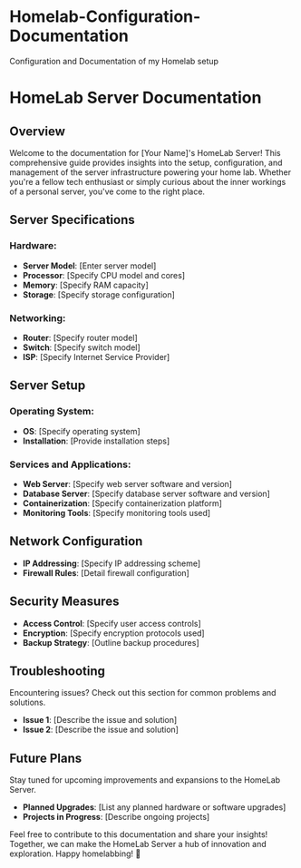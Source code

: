 # Homelab-Configuration-Documentation
Configuration and Documentation of my Homelab setup

# HomeLab Server Documentation

## Overview

Welcome to the documentation for [Your Name]'s HomeLab Server! This comprehensive guide provides insights into the setup, configuration, and management of the server infrastructure powering your home lab. Whether you're a fellow tech enthusiast or simply curious about the inner workings of a personal server, you've come to the right place.

## Server Specifications

### Hardware:

- **Server Model**: [Enter server model]
- **Processor**: [Specify CPU model and cores]
- **Memory**: [Specify RAM capacity]
- **Storage**: [Specify storage configuration]

### Networking:

- **Router**: [Specify router model]
- **Switch**: [Specify switch model]
- **ISP**: [Specify Internet Service Provider]

## Server Setup

### Operating System:

- **OS**: [Specify operating system]
- **Installation**: [Provide installation steps]

### Services and Applications:

- **Web Server**: [Specify web server software and version]
- **Database Server**: [Specify database server software and version]
- **Containerization**: [Specify containerization platform]
- **Monitoring Tools**: [Specify monitoring tools used]

## Network Configuration

- **IP Addressing**: [Specify IP addressing scheme]
- **Firewall Rules**: [Detail firewall configuration]

## Security Measures

- **Access Control**: [Specify user access controls]
- **Encryption**: [Specify encryption protocols used]
- **Backup Strategy**: [Outline backup procedures]

## Troubleshooting

Encountering issues? Check out this section for common problems and solutions.

- **Issue 1**: [Describe the issue and solution]
- **Issue 2**: [Describe the issue and solution]

## Future Plans

Stay tuned for upcoming improvements and expansions to the HomeLab Server.

- **Planned Upgrades**: [List any planned hardware or software upgrades]
- **Projects in Progress**: [Describe ongoing projects]

Feel free to contribute to this documentation and share your insights! Together, we can make the HomeLab Server a hub of innovation and exploration. Happy homelabbing! 🚀
